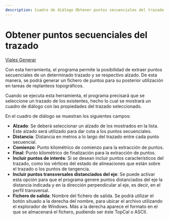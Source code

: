 ```yaml
---
description: Cuadro de diálogo Obtener puntos secuenciales del trazado
---
```


# Obtener puntos secuenciales del trazado

[Viales Generar](../../fichas-de-herramientas/ficha-de-herramientas-viales/viales-generar.md)

Con esta herramienta, el programa permite la posibilidad de extraer puntos secuenciales de un determinado trazado y se respectivo alzado. De esta manera, se podrá generar un fichero de puntos para su posterior utilización en tareas de replanteos topográficos.

Cuando se ejecuta esta herramienta, el programa precisará que se seleccione un trazado de los existentes, hecho lo cual se mostrará un cuadro de diálogo con las propiedades del trazado seleccionado.

En el cuadro de diálogo se muestran los siguientes campos:

* **Alzado**: Se deberá seleccionar un alzado de los mostrados en la lista. Este alzado será utilizado para dar cota a los puntos secuenciales.
* **Distancia**: Distancia en metros a lo largo del trazado entre cada punto secuencial.
* **Comienzo**: Punto kilométrico de comienzo para la extracción de puntos.
* **Final**: Punto kilométrico de finalización para la extracción de puntos.
* **Incluir puntos de interés**: Si se desean incluir puntos característicos del trazado, como los vértices del estado de alineaciones que están sobre el trazado o los puntos de tangencia.
* **Incluir puntos transversales distanciados del eje**: Se puede activar esta opción para que el programa genere puntos distanciados del eje la distancia indicada y en la dirección perpendicular al eje, es decir, en el perfil transversal.
* **Fichero de salida**: Nombre del fichero de salida. Se podrá utilizar el botón situado a la derecha del nombre, para ubicar el archivo utilizando el explorador de Windows. Más a la derecha aparece el formato en el que se almacenará el fichero, pudiendo ser éste TopCal o ASCII.

